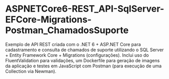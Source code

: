 # ASPNETCore6-REST_API-SqlServer-EFCore-Migrations-Postman_ChamadosSuporte
Exemplo de API REST criada com o .NET 6 + ASP.NET Core para cadastramento e consulta de chamados de suporte utilizando o SQL Server + Entity Framework Core + Migrations (configurações). Inclui uso do FluentValidation para validações, um Dockerfile para geração de imagens da aplicação e testes em JavaScript com Postman (para execução de uma Collection via Newman).
